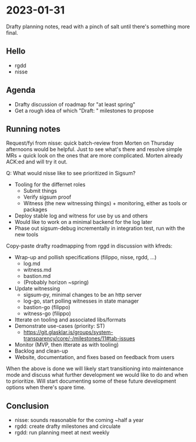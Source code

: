# 2023-01-31

Drafty planning notes, read with a pinch of salt until there's something more final.

## Hello

  - rgdd
  - nisse

## Agenda

  - Drafty discussion of roadmap for "at least spring"
  - Get a rough idea of which "Draft: " milestones to propose

## Running notes

Request/fyi from nisse: quick batch-review from Morten on Thursday afternoons
would be helpful.  Just to see what's there and resolve simple MRs + quick look
on the ones that are more complicated.  Morten already ACK:ed and will try it
out.

Q: What would nisse like to see prioritized in Sigsum?

  - Tooling for the differnet roles
    - Submit things
    - Verify sigsum proof
    - Witness (the new witnessing things) + monitoring, either as tools or packages
  - Deploy stable log and witness for use by us and others
  - Would like to work on a minimal backend for the log later
  - Phase out sigsum-debug incrementally in integration test, run with the new tools

Copy-paste drafty roadmapping from rggd in discussion with kfreds:

  - Wrap-up and pollish specifications (filippo, nisse, rgdd, ...)
    - log.md
    - witness.md
    - bastion.md
    - (Probably horizon ~spring)
  - Update witnessing
    - sigsum-py, minimal changes to be an http server
    - log-go, start polling witnesses in state manager
    - bastion-go (filippo)
    - witness-go (filippo)
  - Itterate on tooling and associated libs/formats
  - Demonstrate use-cases (priority: ST)
    - https://git.glasklar.is/groups/system-transparency/core/-/milestones/11#tab-issues
  - Monitor (MVP, then itterate as with tooling)
  - Backlog and clean-up
  - Website, documentation, and fixes based on feedback from users

When the above is done we will likely start transitioning into maintenance mode
and discuss what further development we would like to do and when to prioritize.
Will start documenting some of these future development options when there's
spare time.

## Conclusion

  - nisse: sounds reasonable for the coming ~half a year
  - rgdd: create drafty milestones and circulate
  - rgdd: run planning meet at next weekly
